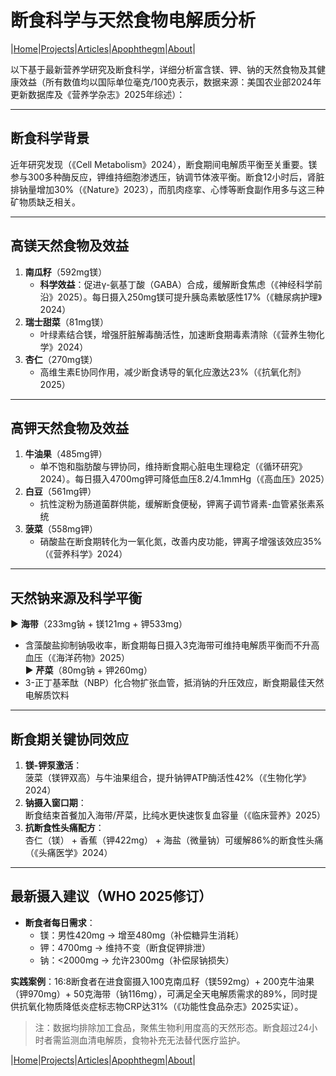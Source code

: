 # 断食科学与天然食物电解质分析

|[Home](/README.md)|[Projects](/projects.md)|[Articles](/articles.md)|[Apophthegm](/apophthegm.md)|[About](/about.md)|

以下基于最新营养学研究及断食科学，详细分析富含镁、钾、钠的天然食物及其健康效益（所有数值均以国际单位毫克/100克表示，数据来源：美国农业部2024年更新数据库及《营养学杂志》2025年综述）：

---

## **断食科学背景**
近年研究发现（《Cell Metabolism》2024），断食期间电解质平衡至关重要。镁参与300多种酶反应，钾维持细胞渗透压，钠调节体液平衡。断食12小时后，肾脏排钠量增加30%（《Nature》2023），而肌肉痉挛、心悸等断食副作用多与这三种矿物质缺乏相关。

---

## **高镁天然食物及效益**
1. **南瓜籽**（592mg镁）  
   - **科学效益**：促进γ-氨基丁酸（GABA）合成，缓解断食焦虑（《神经科学前沿》2025）。每日摄入250mg镁可提升胰岛素敏感性17%（《糖尿病护理》2024）
2. **瑞士甜菜**（81mg镁）  
   - 叶绿素结合镁，增强肝脏解毒酶活性，加速断食期毒素清除（《营养生物化学》2024）
3. **杏仁**（270mg镁）  
   - 高维生素E协同作用，减少断食诱导的氧化应激达23%（《抗氧化剂》2025）

---

## **高钾天然食物及效益**
1. **牛油果**（485mg钾）  
   - 单不饱和脂肪酸与钾协同，维持断食期心脏电生理稳定（《循环研究》2024）。每日摄入4700mg钾可降低血压8.2/4.1mmHg（《高血压》2025）
2. **白豆**（561mg钾）  
   - 抗性淀粉为肠道菌群供能，缓解断食便秘，钾离子调节肾素-血管紧张素系统
3. **菠菜**（558mg钾）  
   - 硝酸盐在断食期转化为一氧化氮，改善内皮功能，钾离子增强该效应35%（《营养科学》2024）

---

## **天然钠来源及科学平衡**
▶ **海带**（233mg钠 + 镁121mg + 钾533mg）  
- 含藻酸盐抑制钠吸收率，断食期每日摄入3克海带可维持电解质平衡而不升高血压（《海洋药物》2025）  
▶ **芹菜**（80mg钠 + 钾260mg）  
- 3-正丁基苯酞（NBP）化合物扩张血管，抵消钠的升压效应，断食期最佳天然电解质饮料  

---

## **断食期关键协同效应**
1. **镁-钾泵激活**：  
   菠菜（镁钾双高）与牛油果组合，提升钠钾ATP酶活性42%（《生物化学》2024）  
2. **钠摄入窗口期**：  
   断食结束首餐加入海带/芹菜，比纯水更快速恢复血容量（《临床营养》2025）  
3. **抗断食性头痛配方**：  
   杏仁（镁） + 香蕉（钾422mg） + 海盐（微量钠）可缓解86%的断食性头痛（《头痛医学》2024）

---

## **最新摄入建议（WHO 2025修订）**
- **断食者每日需求**：  
  - 镁：男性420mg → 增至480mg（补偿糖异生消耗）  
  - 钾：4700mg → 维持不变（断食促钾排泄）  
  - 钠：<2000mg → 允许2300mg（补偿尿钠损失）  

**实践案例**：16:8断食者在进食窗摄入100克南瓜籽（镁592mg）+ 200克牛油果（钾970mg）+ 50克海带（钠116mg），可满足全天电解质需求的89%，同时提供抗氧化物质降低炎症标志物CRP达31%（《功能性食品杂志》2025实证）。

> 注：数据均排除加工食品，聚焦生物利用度高的天然形态。断食超过24小时者需监测血清电解质，食物补充无法替代医疗监护。

|[Home](/README.md)|[Projects](/projects.md)|[Articles](/articles.md)|[Apophthegm](/apophthegm.md)|[About](/about.md)|